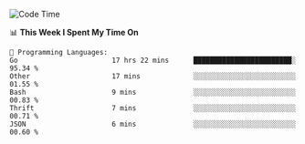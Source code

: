 <!--START_SECTION:waka-->
![Code Time](http://img.shields.io/badge/Code%20Time-537%20hrs%206%20mins-blue)

📊 **This Week I Spent My Time On** 

```text
💬 Programming Languages: 
Go                       17 hrs 22 mins      ████████████████████████░   95.34 % 
Other                    17 mins             ░░░░░░░░░░░░░░░░░░░░░░░░░   01.55 % 
Bash                     9 mins              ░░░░░░░░░░░░░░░░░░░░░░░░░   00.83 % 
Thrift                   7 mins              ░░░░░░░░░░░░░░░░░░░░░░░░░   00.71 % 
JSON                     6 mins              ░░░░░░░░░░░░░░░░░░░░░░░░░   00.60 % 
```


<!--END_SECTION:waka-->